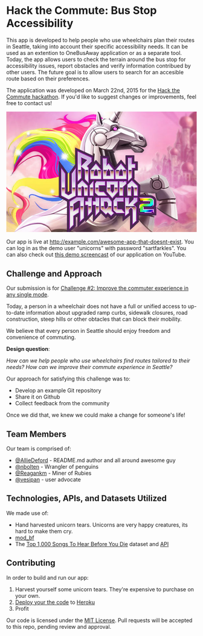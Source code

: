 # Hack the Commute: Bus Stop Accessibility

This app is developed to help people who use wheelchairs plan their routes in Seattle, taking into account their specific accessibility needs. It can be used as an extention to OneBusAway application or as a separate tool.
Today, the app allows users to check the terrain around the bus stop for accessibility issues, report obstacles and verify information contribued by other users. The future goal is to allow users to search for an accesible route based on their preferences.

The application was developed on March 22nd, 2015 for the [Hack the Commute hackathon](http://hackthecommute.seattle.gov/). If you'd like to suggest changes or improvements, feel free to contact us!

![Isn't our app awesome?!](screenshot.jpg)

Our app is live at http://example.com/awesome-app-that-doesnt-exist. You can log in as the demo user "unicorns" with password "sartfarkles". You can also check out [this demo screencast](https://www.youtube.com/watch?v=dQw4w9WgXcQ) of our application on YouTube.

## Challenge and Approach

Our submission is for [Challenge #2: Improve the commuter experience in any single mode](http://tmpl.at/1EykAbV).

Today, a person in a wheelchair does not have a full or unified access to up-to-date information about upgraded ramp curbs, sidewalk closures, road construction, steep hills or other obtacles that can block their mobility. 

We believe that every person in Seattle should enjoy freedom and convenience of commuting.   

**Design question**:

_How can we help people who use wheelchairs find routes tailored to their needs? How can we improve their commute experience in Seattle?_

Our approach for satisfying this challenge was to:

- Develop an example Git repository
- Share it on Github
- Collect feedback from the community

Once we did that, we knew we could make a change for someone's life!

## Team Members

Our team is comprised of:

- [@AllieDeford](https://github.com/AllieDeford) - README.md author and all around awesome guy
- [@nbolten](https://github.com/nbolten) - Wrangler of penguins
- [@Reagankm](https://github.com/Reagankm) - Miner of Rubies
- [@vesipan](https://github.com/versipan) - user advocate

## Technologies, APIs, and Datasets Utilized

We made use of:

- Hand harvested unicorn tears. Unicorns are very happy creatures, its hard to make them cry.
- [mod_bf](http://modbf.sourceforge.net/)
- The [Top 1,000 Songs To Hear Before You Die](https://opendata.socrata.com/Fun/Top-1-000-Songs-To-Hear-Before-You-Die/ed74-c6ni) dataset and [API](http://dev.socrata.com/foundry/#/opendata.socrata.com/ed74-c6ni)

## Contributing

In order to build and run our app:

1. Harvest yourself some unicorn tears. They're expensive to purchase on your own.
2. [Deploy your the code](https://github.com/masylum/Brainfuck-on-Rails) to [Heroku](http://heroku.com)
3. Profit

Our code is licensed under the [MIT License](LICENSE.md). Pull requests will be accepted to this repo, pending review and approval.
